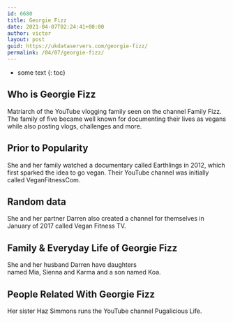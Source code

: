 ```yaml
---
id: 6680
title: Georgie Fizz
date: 2021-04-07T02:24:41+00:00
author: victor
layout: post
guid: https://ukdataservers.com/georgie-fizz/
permalink: /04/07/georgie-fizz/
---
```


* some text
{: toc}


## Who is Georgie Fizz



Matriarch of the YouTube vlogging family seen on the channel Family Fizz. The family of five became well known for documenting their lives as vegans while also posting vlogs, challenges and more. 

                
                
                
## Prior to Popularity



She and her family watched a documentary called Earthlings in 2012, which first sparked the idea to go vegan. Their YouTube channel was initially called VeganFitnessCom. 

                
                
                
## Random data



She and her partner Darren also created a channel for themselves in January of 2017 called Vegan Fitness TV. 

                
                
                
## Family & Everyday Life of Georgie Fizz



She and her husband Darren have daughters named Mia, Sienna and Karma and a son named Koa. 

                
                
                
## People Related With Georgie Fizz



Her sister Haz Simmons runs the YouTube channel Pugalicious Life.

                
              
            
          
          
          